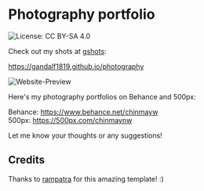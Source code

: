 # Photography portfolio

![License: CC BY-SA 4.0](https://img.shields.io/badge/License-CC%20BY--SA%204.0-lightgrey.svg)

Check out my shots at [gshots](https://gandalf1819.github.io/photography):

https://gandalf1819.github.io/photography

![Website-Preview](https://github.com/gandalf1819/photography/blob/master/images/website-prev.png)


Here's my photography portfolios on Behance and 500px:

Behance: https://www.behance.net/chinmayw<br>
500px: https://500px.com/chinmaynw<br>

Let me know your thoughts or any suggestions!

## Credits
Thanks to [rampatra](https://github.com/rampatra) for this amazing template! :)

